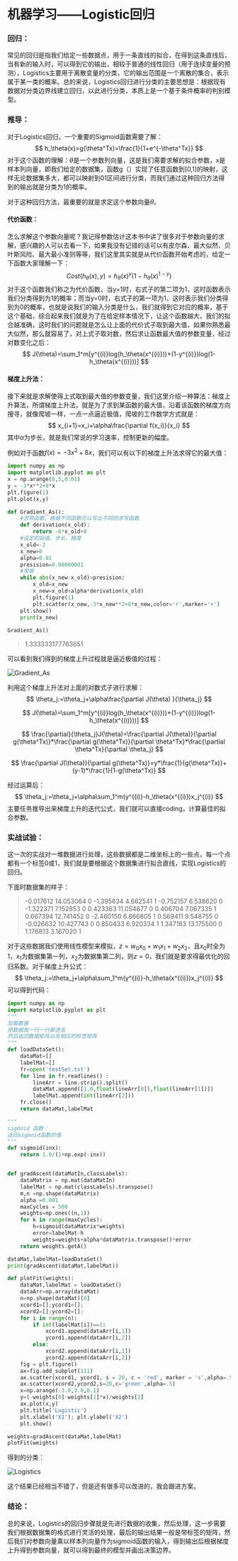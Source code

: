 # 机器学习——Logistic回归

### 回归：

常见的回归是指我们给定一些数据点，用于一条直线的拟合，在得到这条直线后，当有新的输入时，可以得到它的输出，相较于普通的线性回归（用于连续变量的预测），Logistics主要用于离散变量的分类，它的输出范围是一个离散的集合，表示属于某一类的概率。总的来说，Logistics回归进行分类的主要思想是：根据现有数据对分类边界线建立回归，以此进行分类，本质上是一个基于条件概率的判别模型。

### 推导：

对于Logistics回归，一个重要的Sigmoid函数需要了解：
$$
h_\theta(x)=g(\theta^Tx)=\frac{1}{1+e^{-\theta^Tx}}
$$
对于这个函数的理解：$\theta$是一个参数列向量，这是我们需要求解的拟合参数，x是样本列向量，即我们给定的数据集，函数g（）实现了任意函数到[0,1]的映射，这样无论数据集多大，都可以映射到01区间进行分类，而我们通过这种回归方法得到的输出就是分类为1的概率。

对于这种回归方法，最重要的就是求定这个参数向量$\theta$。

#### 代价函数：

怎么求解这个参数向量呢？我记得参数估计这本书中讲了很多对于参数向量的求解，感兴趣的人可以去看一下，如果我没有记错的话可以有皮尔森、最大似然、贝叶斯风险、最大最小准则等等，我们这里其实就是从代价函数开始考虑的，给定一下函数大家理解一下：
$$
Cost(h_\theta(x),y)=h_\theta(x)^y(1-h_\theta(x)^{1-y})
$$
对于这个函数我们称之为代价函数，当y=1时，右式子的第二项为1，这时函数表示我们分类得到为1的概率；而当y=0时，右式子的第一项为1，这时表示我们分类得到为0的概率，也就是说我们的输入分类是什么，我们就得到它对应的概率，基于这个基础，综合起来我们就是为了在给定样本情况下，让这个函数越大，我们的拟合越准确，这时我们的问题就是怎么让上面的代价式子取到最大值，如果你熟悉最大似然，那么就容易了，对上式子取对数，然后求让函数最大值的参数变量，经过对数变化之后：
$$
J(\theta)=\sum_1^m[y^{(i)}log(h_\theta(x^{(i)}))+(1-y^{(i)})log(1-h_\theta(x^{(i)}))]
$$

#### 梯度上升法：

接下来就是求解使得上式取到最大值的参数变量，我们这里介绍一种算法：梯度上升算法，所谓梯度上升法，就是为了求到某函数的最大值，沿着该函数的梯度方向搜寻，就像爬坡一样，一点一点逼近极值，爬坡的工作数学方式就是：
$$
x_{i+1}=x_i+\alpha\frac{\partial f(x_i)}{x_i}
$$
其中$\alpha$为步长，就是我们常说的学习速率，控制更新的幅度。

例如对于函数$f(x)=-3x^2+8x$，我们可以有以下的梯度上升法求得它的最大值：

```python
import numpy as np
import matplotlib.pyplot as plt 
x = np.arange(0,5,0.01)
y = -3*x**2+8*x
plt.figure(1)
plt.plot(x,y)

def Gradient_As():
	#求导函数，根据不同函数可以写出不同的求导函数
	def derivation(x_old):
		return -6*x_old+8
	#设定初始值、步长、精度
	x_old=-2
	x_new=0
	alpha=0.01
	presision=0.00000001
	#爬坡
	while abs(x_new-x_old)>presision:
		x_old=x_new
		x_new=x_old+alpha*derivation(x_old)
		plt.figure(1)
		plt.scatter(x_new,-3*x_new**2+8*x_new,color='r',marker='+')
	plt.show()
	print(x_new)
	
Gradient_As()
```

> 1.333333177763651

可以看到我们得到的梯度上升过程就是逼近极值的过程：

![Gradient_As](F:\Python\Gradient_As.png)

利用这个梯度上升法对上面的对数式子进行求解：
$$
\theta_j:=\theta_j+\alpha\frac{\partial J(\theta) }{\theta_j}
$$

$$
J(\theta)=\sum_1^m[y^{(i)}log(h_\theta(x^{(i)}))+(1-y^{(i)})log(1-h_\theta(x^{(i)}))]
$$

$$
\frac{\partial}{\theta_j}J(\theta)=\frac{\partial J(\theta)}{\partial g(\theta^Tx)}*\frac{\partial g(\theta^Tx)}{\partial \theta^Tx}*\frac{\partial \theta^Tx}{\partial \theta_j}
$$

$$
\frac{\partial J(\theta)}{\partial g(\theta^Tx)}=y*\frac{1}{g(\theta^Tx)}+(y-1)*\frac{1}{1-g(\theta^Tx)}
$$



经过运算后：
$$
\theta_j:=\theta_j+\alpha\sum_1^m(y^{(i)}-h_\theta(x^{(i)})x_j^{(i)}
$$
主要任务推导出来梯度上升的迭代公式，我们就可以直接coding，计算最佳的拟合参数。

### 实战试验：

这一次的实战对一堆数据进行处理，这些数据都是二维坐标上的一些点，每一个点都有一个标签0或1，我们就是要根据这个数据集进行拟合直线，实现Logistics的回归。

下面时数据集的样子：

> -0.017612	14.053064	0
> -1.395634	4.662541	1
> -0.752157	6.538620	0
> -1.322371	7.152853	0
> 0.423363	11.054677	0
> 0.406704	7.067335	1
> 0.667394	12.741452	0
> -2.460150	6.866805	1
> 0.569411	9.548755	0
> -0.026632	10.427743	0
> 0.850433	6.920334	1
> 1.347183	13.175500	0
> 1.176813	3.167020	1

对于这些数据我们使用线性模型来模拟，$z=w_0x_0+w_1x_1+w_2x_2$，且$x_0$时全为1，$x_1$为数据集第一列，$x_2$为数据集第二列，则$z=0$，我们就是要求得最优化的回归系数。对于梯度上升公式：
$$
\theta_j:=\theta_j+\alpha\sum_1^m(y^{(i)}-h_\theta(x^{(i)})x_j^{(i)}
$$
可以得到代码：

```python
import numpy as np 
import matplotlib.pyplot as plt 
"""
加载数据
把数据按一行一行都进去
然后返回数据矩阵以及相应的标签矩阵
"""
def loadDataSet():
	dataMat=[]
	labelMat=[]
	fr=open('testSet.txt')
	for line in fr.readlines() :
		lineArr = line.strip().split()
		dataMat.append([1.0,float(lineArr[0]),float(lineArr[1])])
		labelMat.append(int(lineArr[2]))
	fr.close()
	return dataMat,labelMat

"""
sigmoid 函数：
返回sigmoid函数的值
"""
def sigmoid(inx):
	return 1.0/(1+np.exp(-inx))


def gradAscent(dataMatIn,classLabels):
	dataMatrix = np.mat(dataMatIn)
	labelMat = np.mat(classLabels).transpose()
	m,n =np.shape(dataMatrix)
	alpha =0.001
	maxCycles = 500
	weights=np.ones((n,1))
	for k in range(maxCycles):
		h=sigmoid(dataMatrix*weights)
		error=labelMat-h
		weights=weights+alpha*dataMatrix.transpose()*error
	return weights.getA()

dataMat,labelMat=loadDataSet()
print(gradAscent(dataMat,labelMat))

def plotFit(weights):
	dataMat,labelMat = loadDataSet()
	dataArr=np.array(dataMat)
	n=np.shape(dataMat)[0]
	xcord1=[];ycord1=[];
	xcord2=[];ycord2=[];
	for i in range(n):
		if int(labelMat[i])==1:
			xcord1.append(dataArr[i,1])
			ycord1.append(dataArr[i,2])
		else:
			xcord2.append(dataArr[i,1])
			ycord2.append(dataArr[i,2])
	fig = plt.figure()
	ax=fig.add_subplot(111)
	ax.scatter(xcord1, ycord1, s = 20, c = 'red', marker = 's',alpha=.5)
	ax.scatter(xcord2,ycord2,s=20,c='green',alpha=.5)
	x=np.arange(-3.0,3.0,0.1)
	y=(-weights[0]-weights[1]*x)/weights[2]
	ax.plot(x,y)
	plt.title('Logistic')
	plt.xlabel('X1'); plt.ylabel('X2')
	plt.show() 

weights=gradAscent(dataMat,labelMat)
plotFit(weights)
```

得到的分类：

![Logistics](F:\Python\Logistics.png)

这个结果已经相当不错了，但是还有很多可以改进的，我会跟进方案。

### 结论：

总的来说，Logistics的回归步骤就是先进行数据的收集，然后处理，这一步需要我们根据数据集的格式进行灵活的处理，最后的输出结果一般是带标签的矩阵，然后我们对参数向量乘以样本列向量作为sigmoid函数的输入，得到输出后根据梯度上升得到参数向量，就可以得到最终的模型并画出决策边界。